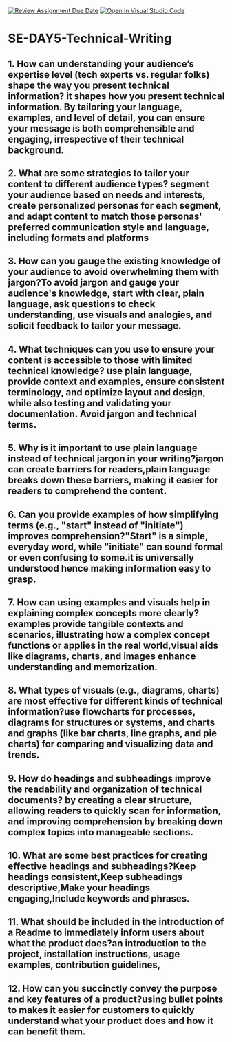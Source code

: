 [![Review Assignment Due Date](https://classroom.github.com/assets/deadline-readme-button-22041afd0340ce965d47ae6ef1cefeee28c7c493a6346c4f15d667ab976d596c.svg)](https://classroom.github.com/a/zsAR-pyY)
[![Open in Visual Studio Code](https://classroom.github.com/assets/open-in-vscode-2e0aaae1b6195c2367325f4f02e2d04e9abb55f0b24a779b69b11b9e10269abc.svg)](https://classroom.github.com/online_ide?assignment_repo_id=18676118&assignment_repo_type=AssignmentRepo)
# SE-DAY5-Technical-Writing
## 1. How can understanding your audience’s expertise level (tech experts vs. regular folks) shape the way you present technical information? it shapes how you present technical information. By tailoring your language, examples, and level of detail, you can ensure your message is both comprehensible and engaging, irrespective of their technical background. 
## 2. What are some strategies to tailor your content to different audience types? segment your audience based on needs and interests, create personalized personas for each segment, and adapt content to match those personas' preferred communication style and language, including formats and platforms
## 3. How can you gauge the existing knowledge of your audience to avoid overwhelming them with jargon?To avoid jargon and gauge your audience's knowledge, start with clear, plain language, ask questions to check understanding, use visuals and analogies, and solicit feedback to tailor your message. 
## 4. What techniques can you use to ensure your content is accessible to those with limited technical knowledge? use plain language, provide context and examples, ensure consistent terminology, and optimize layout and design, while also testing and validating your documentation. Avoid jargon and technical terms.
## 5. Why is it important to use plain language instead of technical jargon in your writing?jargon can create barriers for readers,plain language breaks down these barriers, making it easier for readers to comprehend the content.
## 6. Can you provide examples of how simplifying terms (e.g., "start" instead of "initiate") improves comprehension?"Start" is a simple, everyday word, while "initiate" can sound formal or even confusing to some.it is universally understood hence making information easy to grasp.
## 7. How can using examples and visuals help in explaining complex concepts more clearly? examples provide tangible contexts and scenarios, illustrating how a complex concept functions or applies in the real world,visual aids like diagrams, charts, and images enhance understanding and memorization. 
## 8. What types of visuals (e.g., diagrams, charts) are most effective for different kinds of technical information?use flowcharts for processes, diagrams for structures or systems, and charts and graphs (like bar charts, line graphs, and pie charts) for comparing and visualizing data and trends. 
## 9. How do headings and subheadings improve the readability and organization of technical documents? by creating a clear structure, allowing readers to quickly scan for information, and improving comprehension by breaking down complex topics into manageable sections. 
## 10. What are some best practices for creating effective headings and subheadings?Keep headings consistent,Keep subheadings descriptive,Make your headings engaging,Include keywords and phrases.
## 11. What should be included in the introduction of a Readme to immediately inform users about what the product does?an introduction to the project, installation instructions, usage examples, contribution guidelines,
## 12. How can you succinctly convey the purpose and key features of a product?using bullet points to makes it easier for customers to quickly understand what your product does and how it can benefit them.
